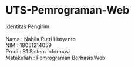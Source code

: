 # UTS-Pemrograman-Web
Identitas Pengirim<br/><br/>
Nama            : Nabila Putri Listyanto<br/>
NIM             : 18051214059<br/>
Prodi           : S1 Sistem Informasi<br/>
Matakuliah      : Pemrograman Berbasis Web<br/>
